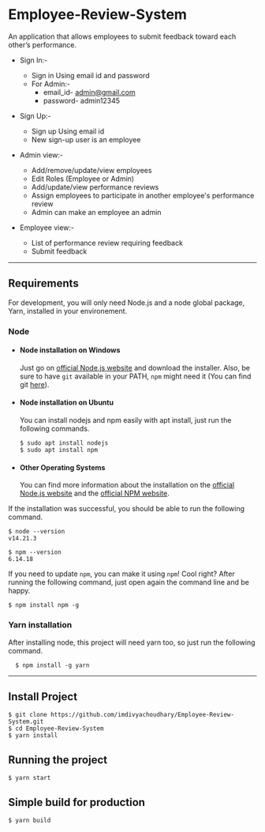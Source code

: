 # Employee-Review-System

An application that allows employees to submit feedback toward each other’s performance.

- Sign In:-
    - Sign in Using email id and password
    - For Admin:-
        - email_id- admin@gmail.com
        - password- admin12345

- Sign Up:-
    - Sign up Using email id
    - New sign-up user is an employee

- Admin view:- <br />
    - Add/remove/update/view employees
    - Edit Roles (Employee or Admin)
    - Add/update/view performance reviews
    - Assign employees to participate in another employee's performance review
    - Admin can make an employee an admin

- Employee view:-
    - List of performance review requiring feedback
    - Submit feedback

---
## Requirements

For development, you will only need Node.js and a node global package, Yarn, installed in your environement.

### Node
- #### Node installation on Windows

  Just go on [official Node.js website](https://nodejs.org/) and download the installer.
Also, be sure to have `git` available in your PATH, `npm` might need it (You can find git [here](https://git-scm.com/)).

- #### Node installation on Ubuntu

  You can install nodejs and npm easily with apt install, just run the following commands.

      $ sudo apt install nodejs
      $ sudo apt install npm

- #### Other Operating Systems
  You can find more information about the installation on the [official Node.js website](https://nodejs.org/) and the [official NPM website](https://npmjs.org/).

If the installation was successful, you should be able to run the following command.

    $ node --version
    v14.21.3

    $ npm --version
    6.14.18

If you need to update `npm`, you can make it using `npm`! Cool right? After running the following command, just open again the command line and be happy.

    $ npm install npm -g

###
### Yarn installation
  After installing node, this project will need yarn too, so just run the following command.

      $ npm install -g yarn

---

## Install Project

    $ git clone https://github.com/imdivyachoudhary/Employee-Review-System.git
    $ cd Employee-Review-System
    $ yarn install

## Running the project

    $ yarn start

## Simple build for production

    $ yarn build



